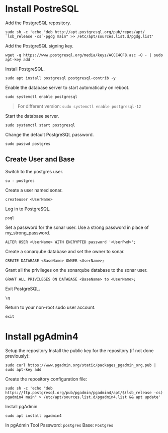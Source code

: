 # Install PostreSQL
Add the PostgreSQL repository.

    sudo sh -c 'echo "deb http://apt.postgresql.org/pub/repos/apt/ `lsb_release -cs`-pgdg main" >> /etc/apt/sources.list.d/pgdg.list'

Add the PostgreSQL signing key.

    wget -q https://www.postgresql.org/media/keys/ACCC4CF8.asc -O - | sudo apt-key add -

Install PostgreSQL.

    sudo apt install postgresql postgresql-contrib -y

Enable the database server to start automatically on reboot.

    sudo systemctl enable postgresql
	
> For different version: `sudo systemctl enable postgresql-12`

Start the database server.

    sudo systemctl start postgresql

Change the default PostgreSQL password.

    sudo passwd postgres

## Create User and Base

Switch to the postgres user.

    su - postgres

Create a user named sonar.

    createuser <UserName>

Log in to PostgreSQL.

    psql

Set a password for the sonar user. Use a strong password in place of my_strong_password.

    ALTER USER <UserName> WITH ENCRYPTED password '<UserPwd>';

Create a sonarqube database and set the owner to sonar.

    CREATE DATABASE <BaseName> OWNER <UserName>;

Grant all the privileges on the sonarqube database to the sonar user.

    GRANT ALL PRIVILEGES ON DATABASE <BaseName> to <UserName>;

Exit PostgreSQL.

    \q

Return to your non-root sudo user account.

    exit
	
	
# Install pgAdmin4

Setup the repository
Install the public key for the repository (if not done previously):

    sudo curl https://www.pgadmin.org/static/packages_pgadmin_org.pub | sudo apt-key add

Create the repository configuration file:

    sudo sh -c 'echo "deb https://ftp.postgresql.org/pub/pgadmin/pgadmin4/apt/$(lsb_release -cs) pgadmin4 main" > /etc/apt/sources.list.d/pgadmin4.list && apt update'

Install pgAdmin

    sudo apt install pgadmin4

In pgAdmin Tool
Password: `postgres`
Base: `Postgres`